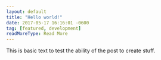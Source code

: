 ```yaml
---
layout: default
title: "Hello world!"
date: 2017-05-17 16:16:01 -0600
tag: [featured, development]
readMoreType: Read More
---
```


This is basic text to test the ability of the post to create stuff.
